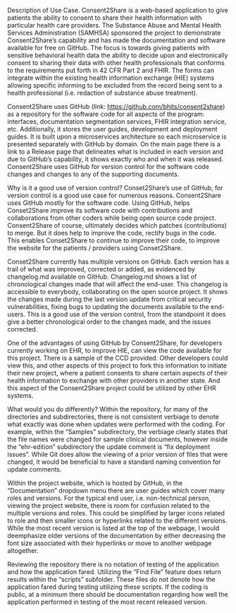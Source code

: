 Description of Use Case. 
Consent2Share is a web-based application to give patients the ability to consent to share their health information with particular health care providers. The Substance Abuse and Mental Health Services Administration (SAMHSA) sponsored the project to demonstrate Consent2Share’s capability and has made the documentation and software available for free on GitHub. The focus is towards giving patients with sensitive behavioral health data the ability to decide upon and electronically consent to sharing their data with other health professionals that conforms to the requirements put forth in 42 CFR Part 2 and FHIR. The forms can integrate within the existing health information exchange (HIE) systems allowing specific informing to be excluded from the record being sent to a health professional (i.e. redaction of substance abuse treatment).

Consent2Share uses GitHub (link: https://github.com/bhits/consent2share) as a repository for the software code for all aspects of the program: interfaces, documentation segmentation services, FHIR integration service, etc. Additionally, it stores the user guides, development and deployment guides. It is built upon a microservices architecture so each microservice is presented separately with GitHub by domain. On the main page there is a link to a Release page that delineates what is included in each version and due to GitHub’s capability, it shows exactly who and when it was released. Consent2Share uses GitHub for version control for the software code changes and changes to any of the supporting documents.

Why is it a good use of version control? 
Conset2Share’s use of GitHub, for version control is a good use case for numerous reasons. Consent2Share uses GitHub mostly for the software code. Using GitHub, helps Conset2Share improve its software code with contributions and collaborations from other coders while being open source code project. Consent2Share of course, ultimately decides which patches (contributions) to merge. But it does help to improve the code, rectify bugs in the code. This enables Conset2Share to continue to improve their code, to improve the website for the patients / providers using Conset2Share.

Conset2Share currently has multiple versions on GitHub. Each version has a trail of what was improved, corrected or added, as evidenced by changelog.md available on GitHub. Changelog.md shows a list of chronological changes made that will affect the end-user. This changelog is accessible to everybody, collaborating on the open source project. It shows the changes made during the last version update from critical security vulnerabilities, fixing bugs to updating the documents available to the end-users. This is a good use of the version control, from the standpoint it does give a better chronological order to the changes made, and the issues corrected.

One of the advantages of using GitHub by Consent2Share, for developers currently working on EHR, to improve HIE, can view the code available for this project. There is a sample of the CCD provided. Other developers could view this, and other aspects of this project to fork this information to initiate their new project, where a patient consents to share certain aspects of their health information to exchange with other providers in another state. And this aspect of the Consent2Share project could be utilized by other EHR systems.

What would you do differently?
Within the repository, for many of the directories and subdirectories, there is not consistent verbiage to denote what exactly was done when updates were performed with the coding. For example, within the “Samples” subdirectory, the verbiage clearly states that the file names were changed for sample clinical documents, however inside the “ehr-edition” subdirectory the update comment is “fix deployment issues”. While Git does allow the viewing of a prior version of files that were changed, it would be beneficial to have a standard naming convention for update comments.

Within the project website, which is hosted by GitHub, in the “Documentation” dropdown menu there are user guides which cover many roles and versions. For the typical end user, i.e. non-technical person, viewing the project website, there is room for confusion related to the multiple versions and roles. This could be simplified by larger icons related to role and then smaller icons or hyperlinks related to the different versions. While the most recent version is listed at the top of the webpage, I would deemphasize older versions of the documentation by either decreasing the font size associated with their hyperlinks or move to another webpage altogether. 

Reviewing the repository there is no notation of testing of the application and how the application fared. Utilizing the “Find File” feature does return results within the “scripts” subfolder.  These files do not denote how the application fared during testing utilizing these scripts. If the coding is public, at a minimum there should be documentation regarding how well the application performed in testing of the most recent released version. 

